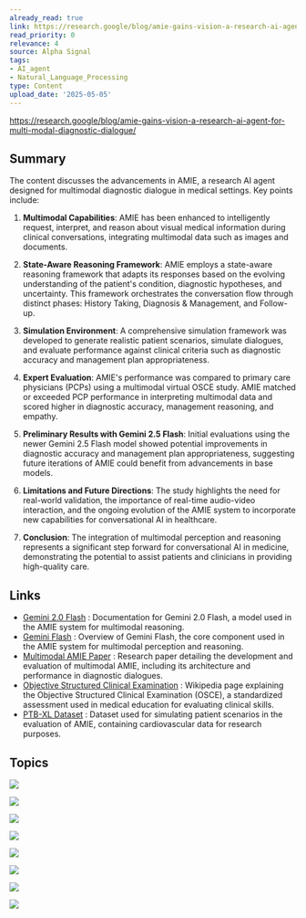 ```yaml
---
already_read: true
link: https://research.google/blog/amie-gains-vision-a-research-ai-agent-for-multi-modal-diagnostic-dialogue/
read_priority: 0
relevance: 4
source: Alpha Signal
tags:
- AI_agent
- Natural_Language_Processing
type: Content
upload_date: '2025-05-05'
---
```


https://research.google/blog/amie-gains-vision-a-research-ai-agent-for-multi-modal-diagnostic-dialogue/
## Summary

The content discusses the advancements in AMIE, a research AI agent designed for multimodal diagnostic dialogue in medical settings. Key points include:

1. **Multimodal Capabilities**: AMIE has been enhanced to intelligently request, interpret, and reason about visual medical information during clinical conversations, integrating multimodal data such as images and documents.

2. **State-Aware Reasoning Framework**: AMIE employs a state-aware reasoning framework that adapts its responses based on the evolving understanding of the patient's condition, diagnostic hypotheses, and uncertainty. This framework orchestrates the conversation flow through distinct phases: History Taking, Diagnosis & Management, and Follow-up.

3. **Simulation Environment**: A comprehensive simulation framework was developed to generate realistic patient scenarios, simulate dialogues, and evaluate performance against clinical criteria such as diagnostic accuracy and management plan appropriateness.

4. **Expert Evaluation**: AMIE's performance was compared to primary care physicians (PCPs) using a multimodal virtual OSCE study. AMIE matched or exceeded PCP performance in interpreting multimodal data and scored higher in diagnostic accuracy, management reasoning, and empathy.

5. **Preliminary Results with Gemini 2.5 Flash**: Initial evaluations using the newer Gemini 2.5 Flash model showed potential improvements in diagnostic accuracy and management plan appropriateness, suggesting future iterations of AMIE could benefit from advancements in base models.

6. **Limitations and Future Directions**: The study highlights the need for real-world validation, the importance of real-time audio-video interaction, and the ongoing evolution of the AMIE system to incorporate new capabilities for conversational AI in healthcare.

7. **Conclusion**: The integration of multimodal perception and reasoning represents a significant step forward for conversational AI in medicine, demonstrating the potential to assist patients and clinicians in providing high-quality care.
## Links

- [Gemini 2.0 Flash](https://ai.google.dev/gemini-api/docs/models#gemini-2.0-flash) : Documentation for Gemini 2.0 Flash, a model used in the AMIE system for multimodal reasoning.
- [Gemini Flash](https://deepmind.google/technologies/gemini/flash/) : Overview of Gemini Flash, the core component used in the AMIE system for multimodal perception and reasoning.
- [Multimodal AMIE Paper](https://www.gstatic.com/amie/multimodal_amie.pdf) : Research paper detailing the development and evaluation of multimodal AMIE, including its architecture and performance in diagnostic dialogues.
- [Objective Structured Clinical Examination](https://en.wikipedia.org/wiki/Objective_structured_clinical_examination) : Wikipedia page explaining the Objective Structured Clinical Examination (OSCE), a standardized assessment used in medical education for evaluating clinical skills.
- [PTB-XL Dataset](https://physionet.org/content/ptb-xl/1.0.3/) : Dataset used for simulating patient scenarios in the evaluation of AMIE, containing cardiovascular data for research purposes.

## Topics

![](topics/Model/Articulate%20Medical%20Intelligence%20Explorer%20AMIE)

![](topics/Model/Gemini%202%200%20Flash)

![](topics/Model/Gemini)

![](topics/Concept/State%20aware%20reasoning%20framework)

![](topics/Concept/Multimodal%20perception%20and%20reasoning)

![](topics/Concept/Simulation%20environment%20for%20dialogue%20evaluation)

![](topics/Concept/Objective%20Structured%20Clinical%20Examinations%20OSCE)

![](topics/Dataset/SCIN%20dataset)